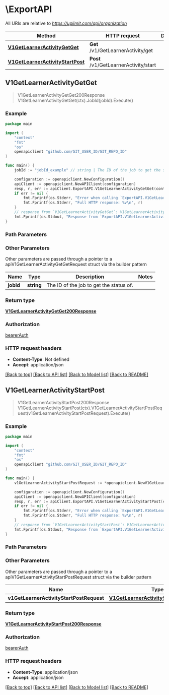 # \ExportAPI

All URIs are relative to *https://uplimit.com/api/organization*

Method | HTTP request | Description
------------- | ------------- | -------------
[**V1GetLearnerActivityGetGet**](ExportAPI.md#V1GetLearnerActivityGetGet) | **Get** /v1/GetLearnerActivity/get | 
[**V1GetLearnerActivityStartPost**](ExportAPI.md#V1GetLearnerActivityStartPost) | **Post** /v1/GetLearnerActivity/start | 



## V1GetLearnerActivityGetGet

> V1GetLearnerActivityGetGet200Response V1GetLearnerActivityGetGet(ctx).JobId(jobId).Execute()





### Example

```go
package main

import (
	"context"
	"fmt"
	"os"
	openapiclient "github.com/GIT_USER_ID/GIT_REPO_ID"
)

func main() {
	jobId := "jobId_example" // string | The ID of the job to get the status of.

	configuration := openapiclient.NewConfiguration()
	apiClient := openapiclient.NewAPIClient(configuration)
	resp, r, err := apiClient.ExportAPI.V1GetLearnerActivityGetGet(context.Background()).JobId(jobId).Execute()
	if err != nil {
		fmt.Fprintf(os.Stderr, "Error when calling `ExportAPI.V1GetLearnerActivityGetGet``: %v\n", err)
		fmt.Fprintf(os.Stderr, "Full HTTP response: %v\n", r)
	}
	// response from `V1GetLearnerActivityGetGet`: V1GetLearnerActivityGetGet200Response
	fmt.Fprintf(os.Stdout, "Response from `ExportAPI.V1GetLearnerActivityGetGet`: %v\n", resp)
}
```

### Path Parameters



### Other Parameters

Other parameters are passed through a pointer to a apiV1GetLearnerActivityGetGetRequest struct via the builder pattern


Name | Type | Description  | Notes
------------- | ------------- | ------------- | -------------
 **jobId** | **string** | The ID of the job to get the status of. | 

### Return type

[**V1GetLearnerActivityGetGet200Response**](V1GetLearnerActivityGetGet200Response.md)

### Authorization

[bearerAuth](../README.md#bearerAuth)

### HTTP request headers

- **Content-Type**: Not defined
- **Accept**: application/json

[[Back to top]](#) [[Back to API list]](../README.md#documentation-for-api-endpoints)
[[Back to Model list]](../README.md#documentation-for-models)
[[Back to README]](../README.md)


## V1GetLearnerActivityStartPost

> V1GetLearnerActivityStartPost200Response V1GetLearnerActivityStartPost(ctx).V1GetLearnerActivityStartPostRequest(v1GetLearnerActivityStartPostRequest).Execute()





### Example

```go
package main

import (
	"context"
	"fmt"
	"os"
	openapiclient "github.com/GIT_USER_ID/GIT_REPO_ID"
)

func main() {
	v1GetLearnerActivityStartPostRequest := *openapiclient.NewV1GetLearnerActivityStartPostRequest() // V1GetLearnerActivityStartPostRequest |  (optional)

	configuration := openapiclient.NewConfiguration()
	apiClient := openapiclient.NewAPIClient(configuration)
	resp, r, err := apiClient.ExportAPI.V1GetLearnerActivityStartPost(context.Background()).V1GetLearnerActivityStartPostRequest(v1GetLearnerActivityStartPostRequest).Execute()
	if err != nil {
		fmt.Fprintf(os.Stderr, "Error when calling `ExportAPI.V1GetLearnerActivityStartPost``: %v\n", err)
		fmt.Fprintf(os.Stderr, "Full HTTP response: %v\n", r)
	}
	// response from `V1GetLearnerActivityStartPost`: V1GetLearnerActivityStartPost200Response
	fmt.Fprintf(os.Stdout, "Response from `ExportAPI.V1GetLearnerActivityStartPost`: %v\n", resp)
}
```

### Path Parameters



### Other Parameters

Other parameters are passed through a pointer to a apiV1GetLearnerActivityStartPostRequest struct via the builder pattern


Name | Type | Description  | Notes
------------- | ------------- | ------------- | -------------
 **v1GetLearnerActivityStartPostRequest** | [**V1GetLearnerActivityStartPostRequest**](V1GetLearnerActivityStartPostRequest.md) |  | 

### Return type

[**V1GetLearnerActivityStartPost200Response**](V1GetLearnerActivityStartPost200Response.md)

### Authorization

[bearerAuth](../README.md#bearerAuth)

### HTTP request headers

- **Content-Type**: application/json
- **Accept**: application/json

[[Back to top]](#) [[Back to API list]](../README.md#documentation-for-api-endpoints)
[[Back to Model list]](../README.md#documentation-for-models)
[[Back to README]](../README.md)

